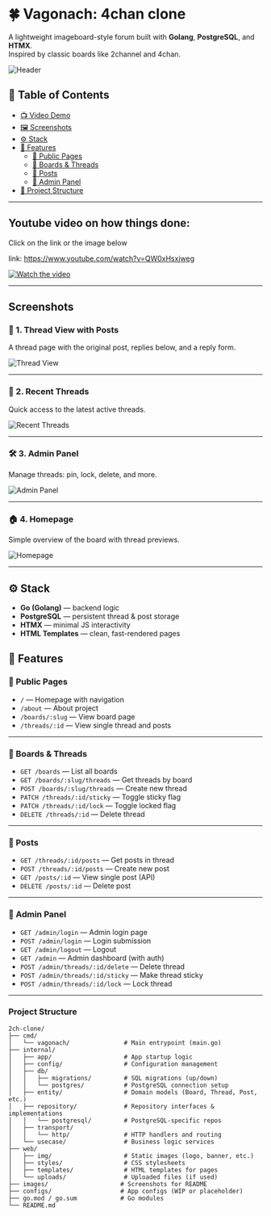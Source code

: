 # 🍀 Vagonach: 4chan clone

A lightweight imageboard-style forum built with **Golang**, **PostgreSQL**, and **HTMX**.  
Inspired by classic boards like 2channel and 4chan.

![Header](/images/1.jpg)

## 📑 Table of Contents

- [📺 Video Demo](#youtube-video-on-how-things-done)
- [🖼️ Screenshots](#screenshots)
- [⚙️ Stack](#️stack)
- [🔧 Features](#features)
  - [🧭 Public Pages](#-public-pages)
  - [🧵 Boards & Threads](#-boards--threads)
  - [💬 Posts](#-posts)
  - [🔐 Admin Panel](#-admin-panel)
- [📁 Project Structure](#project-structure)

---

## Youtube video on how things done:

Click on the link or the image below

link: https://www.youtube.com/watch?v=QW0xHsxjweg

[![Watch the video](/images/6.png)](https://www.youtube.com/watch?v=QW0xHsxjweg)


---

## Screenshots

### 💬 1. Thread View with Posts

A thread page with the original post, replies below, and a reply form.

![Thread View](/images/2.jpg)

---

### 🧵 2. Recent Threads

Quick access to the latest active threads.

![Recent Threads](/images/3.jpg)

---

### 🛠️ 3. Admin Panel

Manage threads: pin, lock, delete, and more.

![Admin Panel](/images/4.jpg)

---

### 🏠 4. Homepage

Simple overview of the board with thread previews.

![Homepage](/images/5.png)

---

## ⚙️ Stack

- **Go (Golang)** — backend logic
- **PostgreSQL** — persistent thread & post storage
- **HTMX** — minimal JS interactivity
- **HTML Templates** — clean, fast-rendered pages

## 🔧 Features

### 🧭 Public Pages

- `/` — Homepage with navigation
- `/about` — About project
- `/boards/:slug` — View board page
- `/threads/:id` — View single thread and posts

---

### 🧵 Boards & Threads

- `GET /boards` — List all boards
- `GET /boards/:slug/threads` — Get threads by board
- `POST /boards/:slug/threads` — Create new thread
- `PATCH /threads/:id/sticky` — Toggle sticky flag
- `PATCH /threads/:id/lock` — Toggle locked flag
- `DELETE /threads/:id` — Delete thread

---

### 💬 Posts

- `GET /threads/:id/posts` — Get posts in thread
- `POST /threads/:id/posts` — Create new post
- `GET /posts/:id` — View single post (API)
- `DELETE /posts/:id` — Delete post

---

### 🔐 Admin Panel

- `GET /admin/login` — Admin login page
- `POST /admin/login` — Login submission
- `GET /admin/logout` — Logout
- `GET /admin` — Admin dashboard (with auth)
- `POST /admin/threads/:id/delete` — Delete thread
- `POST /admin/threads/:id/sticky` — Make thread sticky
- `POST /admin/threads/:id/lock` — Lock thread

---

### Project Structure

```
2ch-clone/
├── cmd/
│   └── vagonach/               # Main entrypoint (main.go)
├── internal/
│   ├── app/                    # App startup logic
│   ├── config/                 # Configuration management
│   ├── db/
│   │   ├── migrations/         # SQL migrations (up/down)
│   │   └── postgres/           # PostgreSQL connection setup
│   ├── entity/                 # Domain models (Board, Thread, Post, etc.)
│   ├── repository/             # Repository interfaces & implementations
│   │   └── postgresql/         # PostgreSQL-specific repos
│   ├── transport/
│   │   └── http/               # HTTP handlers and routing
│   └── usecase/                # Business logic services
├── web/
│   ├── img/                    # Static images (logo, banner, etc.)
│   ├── styles/                 # CSS stylesheets
│   ├── templates/              # HTML templates for pages
│   └── uploads/                # Uploaded files (if used)
├── images/                    # Screenshots for README
├── configs/                   # App configs (WIP or placeholder)
├── go.mod / go.sum            # Go modules
└── README.md
```

